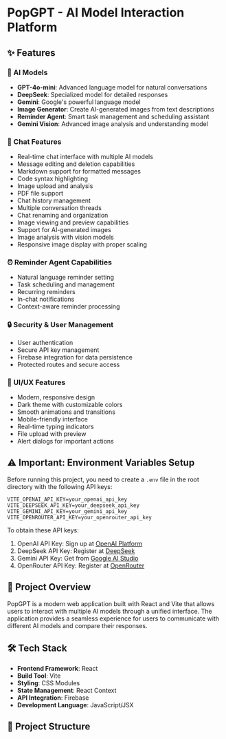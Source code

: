 # PopGPT - AI Model Interaction Platform

## ✨ Features

### 🤖 AI Models

- **GPT-4o-mini**: Advanced language model for natural conversations
- **DeepSeek**: Specialized model for detailed responses
- **Gemini**: Google's powerful language model
- **Image Generator**: Create AI-generated images from text descriptions
- **Reminder Agent**: Smart task management and scheduling assistant
- **Gemini Vision**: Advanced image analysis and understanding model

### 💬 Chat Features

- Real-time chat interface with multiple AI models
- Message editing and deletion capabilities
- Markdown support for formatted messages
- Code syntax highlighting
- Image upload and analysis
- PDF file support
- Chat history management
- Multiple conversation threads
- Chat renaming and organization
- Image viewing and preview capabilities
- Support for AI-generated images
- Image analysis with vision models
- Responsive image display with proper scaling

### ⏰ Reminder Agent Capabilities

- Natural language reminder setting
- Task scheduling and management
- Recurring reminders
- In-chat notifications
- Context-aware reminder processing

### 🔒 Security & User Management

- User authentication
- Secure API key management
- Firebase integration for data persistence
- Protected routes and secure access

### 🎨 UI/UX Features

- Modern, responsive design
- Dark theme with customizable colors
- Smooth animations and transitions
- Mobile-friendly interface
- Real-time typing indicators
- File upload with preview
- Alert dialogs for important actions

## ⚠️ Important: Environment Variables Setup

Before running this project, you need to create a `.env` file in the root directory with the following API keys:

```env
VITE_OPENAI_API_KEY=your_openai_api_key
VITE_DEEPSEEK_API_KEY=your_deepseek_api_key
VITE_GEMINI_API_KEY=your_gemini_api_key
VITE_OPENROUTER_API_KEY=your_openrouter_api_key
```

To obtain these API keys:

1. OpenAI API Key: Sign up at [OpenAI Platform](https://platform.openai.com)
2. DeepSeek API Key: Register at [DeepSeek](https://platform.deepseek.ai)
3. Gemini API Key: Get from [Google AI Studio](https://makersuite.google.com/app/apikey)
4. OpenRouter API Key: Register at [OpenRouter](https://openrouter.ai)

## 🚀 Project Overview

PopGPT is a modern web application built with React and Vite that allows users to interact with multiple AI models through a unified interface. The application provides a seamless experience for users to communicate with different AI models and compare their responses.

## 🛠️ Tech Stack

- **Frontend Framework**: React
- **Build Tool**: Vite
- **Styling**: CSS Modules
- **State Management**: React Context
- **API Integration**: Firebase
- **Development Language**: JavaScript/JSX

## 📁 Project Structure

```

```
